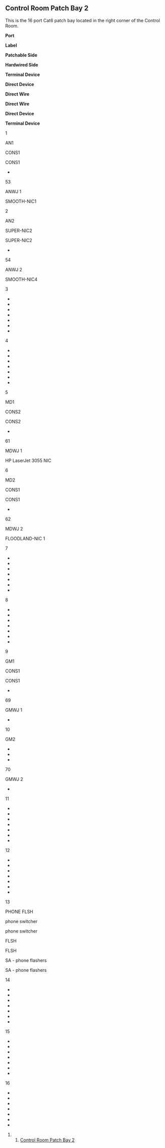 Control Room Patch Bay 2 
------------------------

This is the 16 port Cat6 patch bay located in the right corner of the
Control Room.

**Port**

**Label**

**Patchable Side**

**Hardwired Side**

**Terminal Device**

**Direct Device**

**Direct Wire**

**Direct Wire**

**Direct Device**

**Terminal Device**

1

AN1

CONS1

CONS1

-

53

ANWJ 1

SMOOTH-NIC1

2

AN2

SUPER-NIC2

SUPER-NIC2

-

54

ANWJ 2

SMOOTH-NIC4

3

-

-

-

-

-

-

-

4

-

-

-

-

-

-

-

5

MD1

CONS2

CONS2

-

61

MDWJ 1

HP LaserJet 3055 NIC

6

MD2

CONS1

CONS1

-

62

MDWJ 2

FLOODLAND-NIC 1

7

-

-

-

-

-

-

-

8

-

-

-

-

-

-

-

9

GM1

CONS1

CONS1

-

69

GMWJ 1

-

10

GM2

-

-

-

70

GMWJ 2

-

11

-

-

-

-

-

-

-

12

-

-

-

-

-

-

-

13

PHONE FLSH

phone switcher

phone switcher

FLSH

FLSH

SA - phone flashers

SA - phone flashers

14

-

-

-

-

-

-

-

15

-

-

-

-

-

-

-

16

-

-

-

-

-

-

-

1.  1. [Control Room Patch Bay 2](#Control_Room_Patch_Bay_2)

